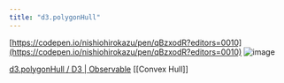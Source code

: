 ```yaml
---
title: "d3.polygonHull"
---
```


[https://codepen.io/nishiohirokazu/pen/qBzxodR?editors=0010](https://codepen.io/nishiohirokazu/pen/qBzxodR?editors=0010)
![image](https://gyazo.com/073f2f54d7f9d0f3394a06fcb109dfee/thumb/1000)



[d3.polygonHull / D3 | Observable](https://observablehq.com/@d3/d3-polygonhull)
[[Convex Hull]]
